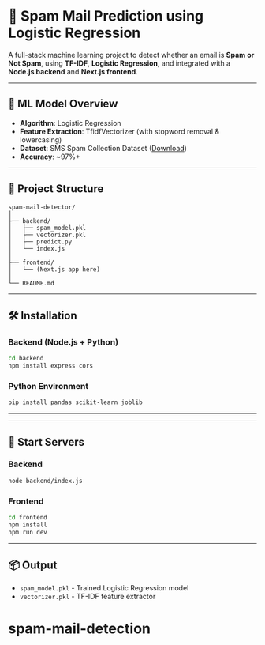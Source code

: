 # 📧 Spam Mail Prediction using Logistic Regression

A full-stack machine learning project to detect whether an email is **Spam or Not Spam**, using **TF-IDF**, **Logistic Regression**, and integrated with a **Node.js backend** and **Next.js frontend**.

---

## 🧠 ML Model Overview

- **Algorithm**: Logistic Regression
- **Feature Extraction**: TfidfVectorizer (with stopword removal & lowercasing)
- **Dataset**: SMS Spam Collection Dataset ([Download](https://www.kaggle.com/datasets/uciml/sms-spam-collection-dataset))
- **Accuracy**: ~97%+

---

## 📁 Project Structure

```
spam-mail-detector/
│
├── backend/
│   ├── spam_model.pkl
│   ├── vectorizer.pkl
│   ├── predict.py
│   └── index.js
│
├── frontend/
│   └── (Next.js app here)
│
└── README.md
```

---

## 🛠 Installation

### Backend (Node.js + Python)
```bash
cd backend
npm install express cors
```

### Python Environment
```bash
pip install pandas scikit-learn joblib
```

---

---

## 🚀 Start Servers

### Backend
```bash
node backend/index.js
```

### Frontend
```bash
cd frontend
npm install
npm run dev
```

---

## 📦 Output
- `spam_model.pkl` - Trained Logistic Regression model
- `vectorizer.pkl` - TF-IDF feature extractor
# spam-mail-detection
